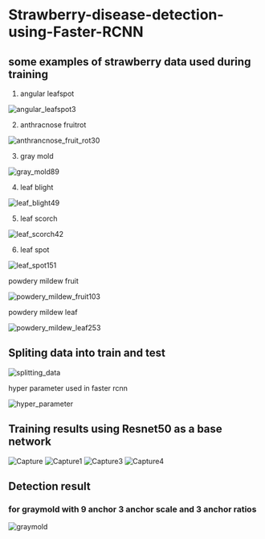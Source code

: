 # Strawberry-disease-detection-using-Faster-RCNN
## some examples of strawberry data used during training
1) angular leafspot

![angular_leafspot3](https://user-images.githubusercontent.com/26374302/62831186-3261f280-bc56-11e9-9c56-0cc6e82d78a2.jpg)

2) anthracnose fruitrot

![anthrancnose_fruit_rot30](https://user-images.githubusercontent.com/26374302/62831197-5291b180-bc56-11e9-9cea-71a943dd6539.jpg)

3) gray mold

![gray_mold89](https://user-images.githubusercontent.com/26374302/62831209-79e87e80-bc56-11e9-90c0-275c40062530.jpg)

4) leaf blight

![leaf_blight49](https://user-images.githubusercontent.com/26374302/62831223-a7352c80-bc56-11e9-92e0-51de2367ae00.jpg)

5) leaf scorch

![leaf_scorch42](https://user-images.githubusercontent.com/26374302/62831173-00e92700-bc56-11e9-8e9a-d0af1cc174e1.jpg)

6) leaf spot

![leaf_spot151](https://user-images.githubusercontent.com/26374302/62831235-cfbd2680-bc56-11e9-9335-d7bec1b917c6.jpg)

powdery mildew fruit

![powdery_mildew_fruit103](https://user-images.githubusercontent.com/26374302/62831244-f11e1280-bc56-11e9-9d6e-02b99df126ce.jpg)

powdery mildew leaf 

![powdery_mildew_leaf253](https://user-images.githubusercontent.com/26374302/62831259-190d7600-bc57-11e9-98ae-c1bf1af38bf2.jpg)

## Spliting data into train and test

![splitting_data](https://user-images.githubusercontent.com/26374302/62831290-7275a500-bc57-11e9-9caa-4edf89835a72.JPG)

hyper parameter used in faster rcnn

![hyper_parameter](https://user-images.githubusercontent.com/26374302/62831269-4b1ed800-bc57-11e9-81c9-bbf89fe6be3e.JPG)

## Training results using Resnet50 as a base network

![Capture](https://user-images.githubusercontent.com/26374302/62830949-47d51d80-bc52-11e9-907c-50af4895beec.JPG)
![Capture1](https://user-images.githubusercontent.com/26374302/62830961-88349b80-bc52-11e9-987c-69d4fbbf8481.JPG)
![Capture3](https://user-images.githubusercontent.com/26374302/62830969-ab5f4b00-bc52-11e9-8ead-914fdb057c52.JPG)
![Capture4](https://user-images.githubusercontent.com/26374302/62830976-c0d47500-bc52-11e9-826c-010fdfcf237b.JPG)

## Detection result 
### for graymold with 9 anchor 3 anchor scale and 3 anchor ratios

![graymold](https://user-images.githubusercontent.com/26374302/62831332-3db61d80-bc58-11e9-8932-09cc242a4477.JPG)

